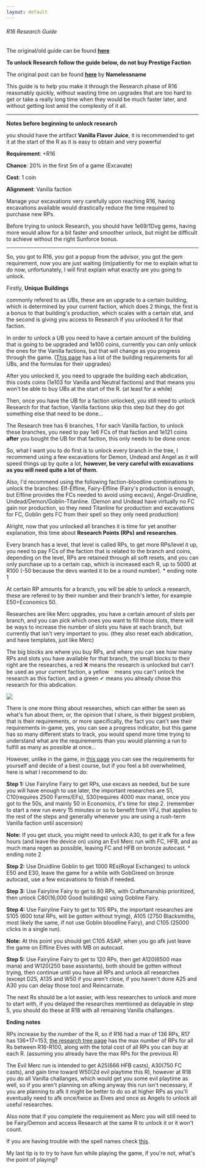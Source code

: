 ```yaml
---
layout: default
---
```


###### R16 Research Guide

The original/old guide can be found **[here](/realm/OldR16Guide/)**

**To unlock Research follow the guide below, do not buy Prestige Faction**

The original post can be found **[here](https://www.kongregate.com/forums/8945-realm-grinder/topics/1264578)** by **Namelessname**

This guide is to help you make it through the Research phase of R16 reasonably quickly, without wasting time on upgrades that are too hard to get or take a really long time when they would be much faster later, and without getting lost amid the complexity of it all.

---

**Notes before beginning to unlock research**

you should have the artifact **Vanilla Flavor Juice**, it is recommended to get it at the start of the R as it is easy to obtain and very powerful

**Requirement**: +R16

**Chance**: 20% in the first 5m of a game (Excavate)

**Cost**: 1 coin

**Alignment**: Vanilla faction

Manage your excavations very carefully upon reaching R16, having excavations available would drastically reduce the time required to purchase new RPs.

Before trying to unlock Research, you should have 1e69/1Dvg gems, having more would allow for a bit faster and smoother unlock, but might be difficult to achieve without the right Sunforce bonus.

---

So, you got to R16, you got a popup from the advisor, you got the gem requirement, now you are just waiting (im)patiently for me to explain what to do now, unfortunately, I will first explain what exactly are you going to unlock.

Firstly, **Unique Buildings**

commonly refered to as UBs, these are an upgrade to a certain building, which is determined by your current faction, which does 2 things, the first is a bonus to that building's production, which scales with a certain stat, and the second is giving you access to Research if you unlocked it for that faction.

In order to unlock a UB you need to have a certain amount of the building that is going to be upgraded and 1e100 coins, currently you can only unlock the ones for the Vanilla factions, but that will change as you progress through the game. ([This page](/realm/UniqueBuilding) has a list of the building requirements for all UBs, and the formulas for their upgrades)

After you unlocked it, you need to upgrade the building each abdication, this costs coins (1e103 for Vanilla and Neutral factions) and that means you won't be able to buy UBs at the start of the R. (at least for a while)

Then, once you have the UB for a faction unlocked, you still need to unlock Research for that faction, Vanilla factions skip this step but they do got something else that need to be done...

The Research tree has 6 branches, 1 for each Vanilla faction, to unlock these branches, you need to pay 1e6 FCs of that faction and 1e121 coins **after** you bought the UB for that faction, this only needs to be done once.

So, what I want you to do first is to unlock every branch in the tree, I recommend using a few excavations for Demon, Undead and Angel as it will speed things up by quite a lot, **however, be very careful with excavations as you will need quite a lot of them.**

Also, I'd recommend using the following faction-bloodline combinations to unlock the branches: Elf-Elfline, Fairy-Elfline (Fairy's production is enough, but Elfline provides the FCs needed to avoid using excavs), Angel-Druidline, Undead/Demon/Goblin-Titanline. (Demon and Undead have virtually no FC gain nor production, so they need Titanline for production and excavations for FC, Goblin gets FC from their spell so they only need production)

Alright, now that you unlocked all branches it is time for yet another explanation, this time about **Research Points (RPs) and researches**.

Every branch has a level, that level is called RPs, to get more RPs/level it up, you need to pay FCs of the faction that is related to the branch and coins, depending on the level, RPs are retained through all soft resets, and you can only purchase up to a certain cap, which is increased each R, up to 5000 at R100 (-50 because the devs wanted it to be a round number). * ending note 1

At certain RP amounts for a branch, you will be able to unlock a research, these are refered to by their number and their branch's letter, for example E50=Economics 50.

Researches are like Merc upgrades, you have a certain amount of slots per branch, and you can pick which ones you want to fill those slots, there will be ways to increase the number of slots you have at each branch, but currently that isn't very important to you. (they also reset each abdication, and have templates, just like Merc)

The big blocks are where you buy RPs, and where you can see how many RPs and slots you have available for that branch, the small blocks to their right are the researches, a red <span style="color: darkred;">&#10060;</span> means the research is unlocked but can't be used as your current faction, a yellow <span style="color: yellow;">&#63;</span> means you can't unlock the research as this faction, and a green <span style="color: green;">&#10004;</span> means you already chose this research for this abdication.

![](/realm/img/picks/bigblockresearch.png)

There is one more thing about researches, which can either be seen as what's fun about them, or, the opinion that I share, is their biggest problem, that is their requirements, or more specifically, the fact you can't see their requirements in-game, yes, you can see a progress indicator, but this game has so many different stats to track, you would spend more time trying to understand what are the requirements than you would planning a run to fulfill as many as possible at once...

However, unlike in the game, in [this page](/realm/Researchtree/) you can see the requirements for yourself and decide of a best course, but if you feel a bit overwhelmed, here is what I recommend to do:

**Step 1:** Use Fairyline Fairy to get RPs, use excavs as needed, but be sure you will have enough to use later, the important researches are S1, C10(requires 2500 Farms/EFs), S30(requires 4000 max mana), once you got to the 50s, and mainly 50 in Economics, it's time for step 2. (remember to start a new run every 15 minutes or so to benefit from VFJ, that applies to the rest of the steps and generally whenever you are using a rush-term Vanilla faction until ascension)

**Note:** If you get stuck, you might need to unlock A30, to get it afk for a few hours (and leave the device on) using an Evil Merc run with FC, HFB, and as much mana regen as possible, leaving FC and HFB on bronze autocast.  * ending note 2

**Step 2:** Use Druidline Goblin to get 1000 REs(Royal Exchanges) to unlock E50 and E30, leave the game for a while with GobGreed on bronze autocast, use a few excavations to finish if needed.

**Step 3:** Use Fairyline Fairy to get to 80 RPs, with Craftsmanship prioritized, then unlock C80(16,000 Good buildings) using Gobline Fairy.

**Step 4:** Use Fairyline Fairy to get to 105 RPs, the important researches are S105 (600 total RPs, will be gotten without trying), A105 (2750 Blacksmiths, most likely the same, if not use Goblin bloodline Fairy), and C105 (25000 clicks in a single run).

**Note:** At this point you should get C105 ASAP, when you go afk just leave the game on Elfline Elves with MB on autocast.

**Step 5:** Use Fairyline Fairy to get to 120 RPs, then get A120(6500 max mana) and W120(250 base assistants), both should be gotten without trying, then continue until you have all RPs and unlock all researches (except D25, A135 and W50 if you aren't close, if you haven't done A25 and A30 you can delay those too) and Reincarnate.

The next Rs should be a lot easier, with less researches to unlock and more to start with, if you delayed the researches mentioned as delayable in step 5, you should do these at R18 with all remaining Vanilla challanges.

**Ending notes**

RPs increase by the number of the R, so if R16 had a max of 136 RPs, R17 has 136+17=153, [the research tree page](/realm/Researchtree) has the max number of RPs for all Rs between R16-R100, along with the total cost of all RPs you can buy at each R. (assuming you already have the max RPs for the previous R)

The Evil Merc run is intended to get A25(666 HFB casts), A30(750 FC casts), and gain time toward W50(2d evil playtime this R), however at R18 you do all Vanilla challanges, which would get you some evil playtime as well, so if you aren't planning on afking anyway this run isn't necessary, if you are planning to afk it might be better to do so at higher RPs as you'll eventually need to afk once/twice as Elves and once as Angels to unlock all useful researches.

Also note that if you complete the requirement as Merc you will still need to be Fairy/Demon and access Research at the same R to unlock it or it won't count.

If you are having trouble with the spell names check [this](/realm/Terminology/).

My last tip is to try to have fun while playing the game, if you're not, what's the point of playing?
